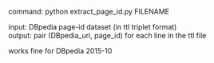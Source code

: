 command: python extract_page_id.py FILENAME  
  
input: DBpedia page-id dataset (in ttl triplet format)   
output: pair (DBpedia_uri, page_id) for each line in the ttl file   
  
works fine for DBpedia 2015-10  


